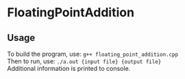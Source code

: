 # FloatingPointAddition

## Usage
To build the program, use: `g++ floating_point_addition.cpp`  
Then to run, use: `./a.out {input file} {output file}`  
Additional information is printed to console.

